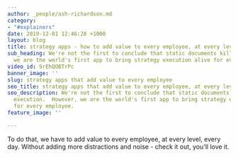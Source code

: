 ```yaml
---
author: _people/ash-richardson.md
category:
- "#explainers"
date: 2019-12-01 12:46:28 +1000
layout: blog
title: strategy apps - how to add value to every employee, at every level, every day
sub_heading: We're not the first to conclude that static documents kill strategy execution.  However,
  we are the world's first app to bring strategy execution alive for every employee.
video_id: 9rEhQOBTrPc
banner_image: ''
slug: strategy apps that add value to every employee
seo_title: strategy apps that add value to every employee, at every level, every day
seo_description: We're not the first to conclude that static documents kill strategy
  execution.  However, we are the world's first app to bring strategy execution alive
  for every employee.
feature_image: ''

---
```

To do that, we have to add value to every employee, at every level, every day. Without adding more distractions and noise - check it out, you'll love it.
